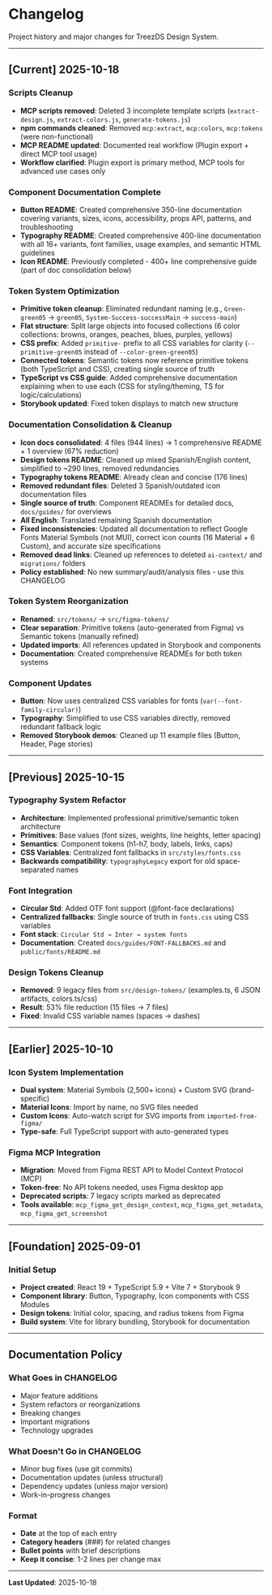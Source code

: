 # Changelog

Project history and major changes for TreezDS Design System.

---

## [Current] 2025-10-18

### Scripts Cleanup
- **MCP scripts removed**: Deleted 3 incomplete template scripts (`extract-design.js`, `extract-colors.js`, `generate-tokens.js`)
- **npm commands cleaned**: Removed `mcp:extract`, `mcp:colors`, `mcp:tokens` (were non-functional)
- **MCP README updated**: Documented real workflow (Plugin export + direct MCP tool usage)
- **Workflow clarified**: Plugin export is primary method, MCP tools for advanced use cases only

### Component Documentation Complete
- **Button README**: Created comprehensive 350-line documentation covering variants, sizes, icons, accessibility, props API, patterns, and troubleshooting
- **Typography README**: Created comprehensive 400-line documentation with all 16+ variants, font families, usage examples, and semantic HTML guidelines
- **Icon README**: Previously completed - 400+ line comprehensive guide (part of doc consolidation below)

### Token System Optimization
- **Primitive token cleanup**: Eliminated redundant naming (e.g., `Green-green05` → `green05`, `System-Success-successMain` → `success-main`)
- **Flat structure**: Split large objects into focused collections (6 color collections: browns, oranges, peaches, blues, purples, yellows)
- **CSS prefix**: Added `primitive-` prefix to all CSS variables for clarity (`--primitive-green05` instead of `--color-green-green05`)
- **Connected tokens**: Semantic tokens now reference primitive tokens (both TypeScript and CSS), creating single source of truth
- **TypeScript vs CSS guide**: Added comprehensive documentation explaining when to use each (CSS for styling/theming, TS for logic/calculations)
- **Storybook updated**: Fixed token displays to match new structure

### Documentation Consolidation & Cleanup
- **Icon docs consolidated**: 4 files (944 lines) → 1 comprehensive README + 1 overview (67% reduction)
- **Design tokens README**: Cleaned up mixed Spanish/English content, simplified to ~290 lines, removed redundancies
- **Typography tokens README**: Already clean and concise (176 lines)
- **Removed redundant files**: Deleted 3 Spanish/outdated icon documentation files
- **Single source of truth**: Component READMEs for detailed docs, `docs/guides/` for overviews
- **All English**: Translated remaining Spanish documentation
- **Fixed inconsistencies**: Updated all documentation to reflect Google Fonts Material Symbols (not MUI), correct icon counts (16 Material + 6 Custom), and accurate size specifications
- **Removed dead links**: Cleaned up references to deleted `ai-context/` and `migrations/` folders
- **Policy established**: No new summary/audit/analysis files - use this CHANGELOG

### Token System Reorganization
- **Renamed**: `src/tokens/` → `src/figma-tokens/`
- **Clear separation**: Primitive tokens (auto-generated from Figma) vs Semantic tokens (manually refined)
- **Updated imports**: All references updated in Storybook and components
- **Documentation**: Created comprehensive READMEs for both token systems

### Component Updates
- **Button**: Now uses centralized CSS variables for fonts (`var(--font-family-circular)`)
- **Typography**: Simplified to use CSS variables directly, removed redundant fallback logic
- **Removed Storybook demos**: Cleaned up 11 example files (Button, Header, Page stories)

---

## [Previous] 2025-10-15

### Typography System Refactor
- **Architecture**: Implemented professional primitive/semantic token architecture
- **Primitives**: Base values (font sizes, weights, line heights, letter spacing)
- **Semantics**: Component tokens (h1-h7, body, labels, links, caps)
- **CSS Variables**: Centralized font fallbacks in `src/styles/fonts.css`
- **Backwards compatibility**: `typographyLegacy` export for old space-separated names

### Font Integration
- **Circular Std**: Added OTF font support (@font-face declarations)
- **Centralized fallbacks**: Single source of truth in `fonts.css` using CSS variables
- **Font stack**: `Circular Std → Inter → system fonts`
- **Documentation**: Created `docs/guides/FONT-FALLBACKS.md` and `public/fonts/README.md`

### Design Tokens Cleanup
- **Removed**: 9 legacy files from `src/design-tokens/` (examples.ts, 6 JSON artifacts, colors.ts/css)
- **Result**: 53% file reduction (15 files → 7 files)
- **Fixed**: Invalid CSS variable names (spaces → dashes)

---

## [Earlier] 2025-10-10

### Icon System Implementation
- **Dual system**: Material Symbols (2,500+ icons) + Custom SVG (brand-specific)
- **Material Icons**: Import by name, no SVG files needed
- **Custom Icons**: Auto-watch script for SVG imports from `imported-from-figma/`
- **Type-safe**: Full TypeScript support with auto-generated types

### Figma MCP Integration
- **Migration**: Moved from Figma REST API to Model Context Protocol (MCP)
- **Token-free**: No API tokens needed, uses Figma desktop app
- **Deprecated scripts**: 7 legacy scripts marked as deprecated
- **Tools available**: `mcp_figma_get_design_context`, `mcp_figma_get_metadata`, `mcp_figma_get_screenshot`

---

## [Foundation] 2025-09-01

### Initial Setup
- **Project created**: React 19 + TypeScript 5.9 + Vite 7 + Storybook 9
- **Component library**: Button, Typography, Icon components with CSS Modules
- **Design tokens**: Initial color, spacing, and radius tokens from Figma
- **Build system**: Vite for library bundling, Storybook for documentation

---

## Documentation Policy

### What Goes in CHANGELOG
- Major feature additions
- System refactors or reorganizations
- Breaking changes
- Important migrations
- Technology upgrades

### What Doesn't Go in CHANGELOG
- Minor bug fixes (use git commits)
- Documentation updates (unless structural)
- Dependency updates (unless major version)
- Work-in-progress changes

### Format
- **Date** at the top of each entry
- **Category headers** (###) for related changes
- **Bullet points** with brief descriptions
- **Keep it concise**: 1-2 lines per change max

---

**Last Updated**: 2025-10-18
